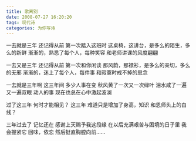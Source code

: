 ```yaml
---
title: 歌离别
date: 2008-07-27 16:20:20
tags: 现代诗
categories: 为你写诗
---
```

一去就是三年
还记得从前
第一次踏入这班时
这桌椅，这讲台，是多么的陌生，多么的新鲜
渐渐的，熟悉了每个人，每种笑容
和老师讲课的风度翩翩
<!-- more -->
一去又是三年
还记得从前
第一次和你闲谈
那风韵，那襟衫，是多么的亲切，多么的无邪
渐渐的，迷上了每个人，每件事
和寂寞时戒不掉的思念

一去就是三年啊
这三年间
多少人事在变
秋风黄了一次又一次绿叶
泪水咸了一遍又一遍双眼
动人的事
现在也总在心中激起波澜

过了这三年
何时才能相见？
这三年
难道只是增加了身高，知识
和恩师头上的白线？

三年过去了
记忆还在
感谢上天赐予我这段缘
在以后充满艰苦与困境的日子里
我会握紧它
回味，依恋
然后挺直胸膛向前……